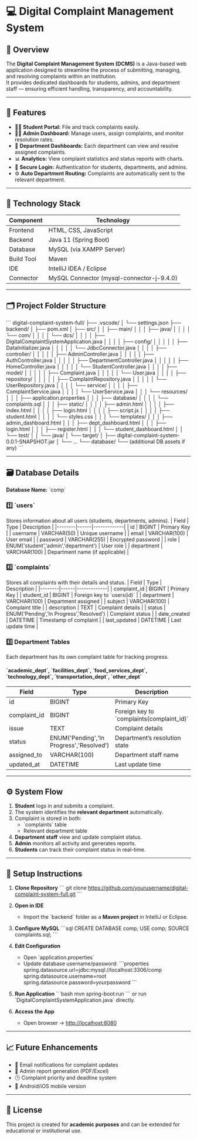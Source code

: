 
# 💻 Digital Complaint Management System

## 📘 Overview
The **Digital Complaint Management System (DCMS)** is a Java-based web application designed to streamline the process of submitting, managing, and resolving complaints within an institution.  
It provides dedicated dashboards for students, admins, and department staff — ensuring efficient handling, transparency, and accountability.

---

## 🚀 Features
- 🧑‍🎓 **Student Portal:** File and track complaints easily.  
- 🧑‍💼 **Admin Dashboard:** Manage users, assign complaints, and monitor resolution rates.  
- 🏢 **Department Dashboards:** Each department can view and resolve assigned complaints.  
- 📊 **Analytics:** View complaint statistics and status reports with charts.  
- 🔐 **Secure Login:** Authentication for students, departments, and admins.  
- ⚙️ **Auto Department Routing:** Complaints are automatically sent to the relevant department.

---

## 🧱 Technology Stack
| Component | Technology |
|------------|-------------|
| Frontend | HTML, CSS, JavaScript |
| Backend | Java 11 (Spring Boot) |
| Database | MySQL (via XAMPP Server) |
| Build Tool | Maven |
| IDE | IntelliJ IDEA / Eclipse |
| Connector | MySQL Connector (mysql-connector-j-9.4.0) |

---

## 🗂️ Project Folder Structure
\`\`\`
digital-complaint-system-full/
├── .vscode/
│   └── settings.json
├── backend/
│   ├── pom.xml
│   ├── src/
│   │   ├── main/
│   │   │   ├── java/
│   │   │   │   └── com/
│   │   │   │       └── dcs/
│   │   │   │           ├── DigitalComplaintSystemApplication.java
│   │   │   │           ├── config/
│   │   │   │           │   ├── DataInitializer.java
│   │   │   │           │   └── JdbcConnector.java
│   │   │   │           ├── controller/
│   │   │   │           │   ├── AdminController.java
│   │   │   │           │   ├── AuthController.java
│   │   │   │           │   ├── DepartmentController.java
│   │   │   │           │   ├── HomeController.java
│   │   │   │           │   └── StudentController.java
│   │   │   │           ├── model/
│   │   │   │           │   ├── Complaint.java
│   │   │   │           │   └── User.java
│   │   │   │           ├── repository/
│   │   │   │           │   ├── ComplaintRepository.java
│   │   │   │           │   └── UserRepository.java
│   │   │   │           └── service/
│   │   │   │               ├── ComplaintService.java
│   │   │   │               └── UserService.java
│   │   │   └── resources/
│   │   │       ├── application.properties
│   │   │       ├── database/
│   │   │       │   └── complaints.sql
│   │   │       ├── static/
│   │   │       │   ├── admin.html
│   │   │       │   ├── index.html
│   │   │       │   ├── login.html
│   │   │       │   ├── script.js
│   │   │       │   ├── student.html
│   │   │       │   └── styles.css
│   │   │       └── templates/
│   │   │           ├── admin_dashboard.html
│   │   │           ├── dept_dashboard.html
│   │   │           ├── login.html
│   │   │           ├── register.html
│   │   │           └── student_dashboard.html
│   │   └── test/
│   │       └── java/
│   └── target/
│       ├── digital-complaint-system-0.0.1-SNAPSHOT.jar
│       └── ...
└── database/
    └── (additional DB assets if any)
\`\`\`

---

## 🗃️ Database Details

**Database Name:** \`comp\`

### 1️⃣ \`users\`  
Stores information about all users (students, departments, admins).
| Field | Type | Description |
|--------|------|-------------|
| id | BIGINT | Primary Key |
| username | VARCHAR(50) | Unique username |
| email | VARCHAR(100) | User email |
| password | VARCHAR(255) | Encrypted password |
| role | ENUM('student','admin','department') | User role |
| department | VARCHAR(100) | Department name (if applicable) |

### 2️⃣ \`complaints\`  
Stores all complaints with their details and status.
| Field | Type | Description |
|--------|------|-------------|
| complaint_id | BIGINT | Primary Key |
| student_id | BIGINT | Foreign key to \`users(id)\` |
| department | VARCHAR(100) | Department assigned |
| subject | VARCHAR(100) | Complaint title |
| description | TEXT | Complaint details |
| status | ENUM('Pending','In Progress','Resolved') | Complaint status |
| date_created | DATETIME | Timestamp of complaint |
| last_updated | DATETIME | Last update time |

### 3️⃣ Department Tables  
Each department has its own complaint table for tracking progress.

#### \`academic_dept\`, \`facilities_dept\`, \`food_services_dept\`, \`technology_dept\`, \`transportation_dept\`, \`other_dept\`
| Field | Type | Description |
|--------|------|-------------|
| id | BIGINT | Primary Key |
| complaint_id | BIGINT | Foreign key to \`complaints(complaint_id)\` |
| issue | TEXT | Complaint details |
| status | ENUM('Pending','In Progress','Resolved') | Department’s resolution state |
| assigned_to | VARCHAR(100) | Department staff name |
| updated_at | DATETIME | Last update time |

---

## ⚙️ System Flow
1. **Student** logs in and submits a complaint.  
2. The system identifies the **relevant department** automatically.  
3. Complaint is stored in both:
   - \`complaints\` table  
   - Relevant department table  
4. **Department staff** view and update complaint status.  
5. **Admin** monitors all activity and generates reports.  
6. **Students** can track their complaint status in real-time.

---

## 🧰 Setup Instructions
1. **Clone Repository**
   \`\`\`
   git clone https://github.com/yourusername/digital-complaint-system-full.git
   \`\`\`

2. **Open in IDE**
   - Import the \`backend\` folder as a **Maven project** in IntelliJ or Eclipse.

3. **Configure MySQL**
   \`\`\`sql
   CREATE DATABASE comp;
   USE comp;
   SOURCE complaints.sql;
   \`\`\`

4. **Edit Configuration**
   - Open \`application.properties\`
   - Update database username/password:
     \`\`\`properties
     spring.datasource.url=jdbc:mysql://localhost:3306/comp
     spring.datasource.username=root
     spring.datasource.password=yourpassword
     \`\`\`

5. **Run Application**
   \`\`\`bash
   mvn spring-boot:run
   \`\`\`
   or run \`DigitalComplaintSystemApplication.java\` directly.

6. **Access the App**
   - Open browser → [http://localhost:8080](http://localhost:8080)

---

## 📈 Future Enhancements
- 📩 Email notifications for complaint updates  
- 📄 Admin report generation (PDF/Excel)  
- 🕒 Complaint priority and deadline system  
- 📱 Android/iOS mobile version  

---

## 🏁 License
This project is created for **academic purposes** and can be extended for educational or institutional use.
